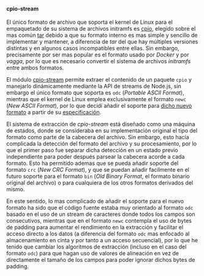 #### cpio-stream

El único formato de archivo que soporta el kernel de Linux para el empaquetado
de su sistema de archivos initramfs es [cpio](https://www.gnu.org/software/cpio),
elegido sobre el mas común [tar](https://www.gnu.org/software/tar) debido a que
su formato interno es mas simple y sencillo de implementar y mantener, a
diferencia de *tar* del que hay múltiples versiones distintas y en algunos casos
incompatibles entre ellas. Sin embargo, precisamente por ser mas popular es el
formato usado por *Docker* y por *vagga*, por lo que es necesario convertir el
sistema de archivos *initramfs* entre ambos formatos.

El módulo [cpio-stream](https://github.com/finnp/cpio-stream) permite extraer el
contenido de un paquete `cpio` y manejarlo dinámicamente mediante la API de
streams de Node.js, sin embargo el único formato que soporta es `odc`
(*Portable ASCII Format*), mientras que el kernel de Linux emplea exclusivamente
el formato `newc` (*New ASCII Format*), por lo que decidí añadir el soporte para
[dicho nuevo formato](https://github.com/finnp/cpio-stream/pull/4) a partir de su
[especificación](http://people.freebsd.org/~kientzle/libarchive/man/cpio.5.txt).

El sistema de extracción de *cpio-stream* está diseñado como una máquina de
estados, donde se consideraba en su implementación original el tipo del formato
como parte de la cabecera del archivo. Sin embargo, esto hacía complicada la
detección del formato del archivo y su procesamiento, por lo que el primer paso
fue separar dicha detección en un estado previo independiente para poder después
parsear la cabecera acorde a cada formato. Esto ha permitido ademas que se pueda
añadir soporte del formato `crc` (*New CRC Format*), y que se puedan añadir
facilmente en el futuro soporte para el formato `bin` (*Old Binary Format*, el
formato binario original del archivo) o para cualquiera de los otros formatos
derivados del mismo.

En este sentido, lo mas complicado de añadir el soporte para el nuevo formato ha
sido que el código fuente estaba muy orientado al formato `odc` basado en el uso
de un stream de caracteres donde todos los campos son consecutivos, mientras que
en el formato `newc` contempla el uso de bytes de padding para aumentar el
rendimiento en la extracción y facilitar el acceso directo a los datos (a
diferencia del formato `odc` mas enfocado al almacenamiento en cinta y por tanto
a un acceso secuencial), por lo que he tenido que cambiar los algoritmos de
extracción (incluso en el caso del formato `odc`) para que hagan uso de valores
de alineación en vez de directamente el tamaño de los campos para poder ignorar
dichos bytes de padding.
